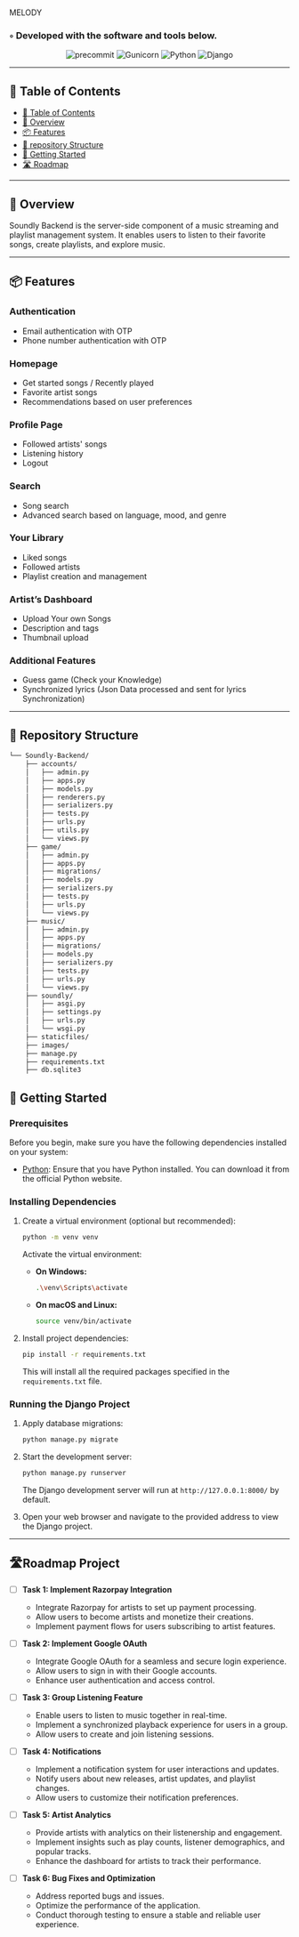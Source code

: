 
    


<br>MELODY</h1>
<h3>◦ Developed with the software and tools below.</h3>

<p align="center">
<img src="https://img.shields.io/badge/precommit-FAB040.svg?style=flat-square&logo=pre-commit&logoColor=black" alt="precommit" />
<img src="https://img.shields.io/badge/Gunicorn-499848.svg?style=flat-square&logo=Gunicorn&logoColor=white" alt="Gunicorn" />
<img src="https://img.shields.io/badge/Python-3776AB.svg?style=flat-square&logo=Python&logoColor=white" alt="Python" />
<img src="https://img.shields.io/badge/Django-092E20.svg?style=flat-square&logo=Django&logoColor=white" alt="Django" />
</p>
</div>

---

## 📖 Table of Contents
- [📖 Table of Contents](#-table-of-contents)
- [📍 Overview](#-overview)
- [📦 Features](#-features)
- [📂 repository Structure](#-repository-structure)
- [🚀 Getting Started](#-getting-started)
- [🛣 Roadmap](#-roadmap-project)

---

## 📍 Overview

Soundly Backend is the server-side component of a music streaming and playlist management system. 
It enables users to listen to their favorite songs, create playlists, and explore music.

---

## 📦 Features



### Authentication

- Email authentication with OTP
- Phone number authentication with OTP

### Homepage

- Get started songs / Recently played
- Favorite artist songs
- Recommendations based on user preferences

### Profile Page

- Followed artists' songs
- Listening history
- Logout

### Search

- Song search
- Advanced search based on language, mood, and genre

### Your Library

- Liked songs
- Followed artists
- Playlist creation and management

### Artist’s Dashboard

- Upload Your own Songs
- Description and tags
- Thumbnail upload



### Additional Features

- Guess game (Check your Knowledge)
- Synchronized lyrics (Json Data processed and sent for lyrics Synchronization)


---


## 📂 Repository Structure

```sh
└── Soundly-Backend/
    ├── accounts/
    │   ├── admin.py
    │   ├── apps.py
    │   ├── models.py
    │   ├── renderers.py
    │   ├── serializers.py
    │   ├── tests.py
    │   ├── urls.py
    │   ├── utils.py
    │   └── views.py
    ├── game/
    │   ├── admin.py
    │   ├── apps.py
    │   ├── migrations/
    │   ├── models.py
    │   ├── serializers.py
    │   ├── tests.py
    │   ├── urls.py
    │   └── views.py
    ├── music/
    │   ├── admin.py
    │   ├── apps.py
    │   ├── migrations/
    │   ├── models.py
    │   ├── serializers.py
    │   ├── tests.py
    │   ├── urls.py
    │   └── views.py
    ├── soundly/
    │   ├── asgi.py
    │   ├── settings.py
    │   ├── urls.py
    │   └── wsgi.py
    ├── staticfiles/
    ├── images/
    ├── manage.py
    ├── requirements.txt
    ├── db.sqlite3

```

## 🚀 Getting Started

### Prerequisites

Before you begin, make sure you have the following dependencies installed on your system:

- [Python](https://www.python.org/downloads/): Ensure that you have Python installed. You can download it from the official Python website.

### Installing Dependencies

1. Create a virtual environment (optional but recommended):

    ```bash
    python -m venv venv
    ```

    Activate the virtual environment:

    - **On Windows:**

        ```bash
        .\venv\Scripts\activate
        ```

    - **On macOS and Linux:**

        ```bash
        source venv/bin/activate
        ```

2. Install project dependencies:

    ```bash
    pip install -r requirements.txt
    ```

    This will install all the required packages specified in the `requirements.txt` file.

### Running the Django Project

1. Apply database migrations:

    ```bash
    python manage.py migrate
    ```

2. Start the development server:

    ```bash
    python manage.py runserver
    ```

    The Django development server will run at `http://127.0.0.1:8000/` by default.

3. Open your web browser and navigate to the provided address to view the Django project.


---

## 🛣Roadmap Project 

- [ ] **Task 1: Implement Razorpay Integration**
  - Integrate Razorpay for artists to set up payment processing.
  - Allow users to become artists and monetize their creations.
  - Implement payment flows for users subscribing to artist features.

- [ ] **Task 2: Implement Google OAuth**
  - Integrate Google OAuth for a seamless and secure login experience.
  - Allow users to sign in with their Google accounts.
  - Enhance user authentication and access control.

- [ ] **Task 3: Group Listening Feature**
  - Enable users to listen to music together in real-time.
  - Implement a synchronized playback experience for users in a group.
  - Allow users to create and join listening sessions.

- [ ] **Task 4: Notifications**
  - Implement a notification system for user interactions and updates.
  - Notify users about new releases, artist updates, and playlist changes.
  - Allow users to customize their notification preferences.

- [ ] **Task 5: Artist Analytics**
  - Provide artists with analytics on their listenership and engagement.
  - Implement insights such as play counts, listener demographics, and popular tracks.
  - Enhance the dashboard for artists to track their performance.

- [ ] **Task 6: Bug Fixes and Optimization**
  - Address reported bugs and issues.
  - Optimize the performance of the application.
  - Conduct thorough testing to ensure a stable and reliable user experience.
